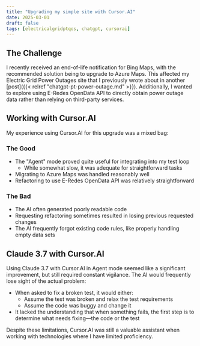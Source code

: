 ```yaml
---
title: "Upgrading my simple site with Cursor.AI"
date: 2025-03-01
draft: false
tags: [electricalgridptqos, chatgpt, cursorai]
---
```


## The Challenge

I recently received an end-of-life notification for Bing Maps, with the recommended solution being to upgrade to Azure Maps. This affected my Electric Grid Power Outages site that I previously wrote about in another [post]({{< relref "chatgpt-pt-power-outage.md" >}}). Additionally, I wanted to explore using E-Redes OpenData API to directly obtain power outage data rather than relying on third-party services.

## Working with Cursor.AI

My experience using Cursor.AI for this upgrade was a mixed bag:

### The Good

- The "Agent" mode proved quite useful for integrating into my test loop
  - While somewhat slow, it was adequate for straightforward tasks
- Migrating to Azure Maps was handled reasonably well
- Refactoring to use E-Redes OpenData API was relatively straightforward

### The Bad

- The AI often generated poorly readable code
- Requesting refactoring sometimes resulted in losing previous requested changes
- The AI frequently forgot existing code rules, like properly handling empty data sets 

## Claude 3.7 with Cursor.AI

Using Claude 3.7 with Cursor.AI in Agent mode seemed like a significant improvement, but still required constant vigilance. The AI would frequently lose sight of the actual problem:

- When asked to fix a broken test, it would either:
  - Assume the test was broken and relax the test requirements
  - Assume the code was buggy and change it
- It lacked the understanding that when something fails, the first step is to determine what needs fixing—the code or the test

Despite these limitations, Cursor.AI was still a valuable assistant when working with technologies where I have limited proficiency.
